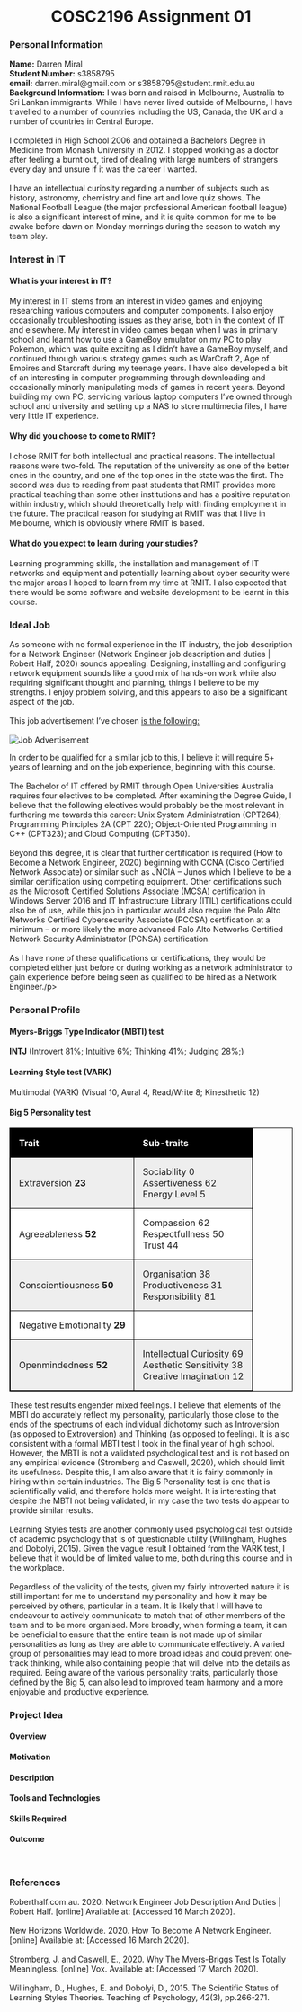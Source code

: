 <html>
<body>

<h1 style="text-align:center;">COSC2196 Assignment 01</h1>

<h3>Personal Information</h3>

<p><b>Name:</b> Darren Miral<br>
<b>Student Number:</b> s3858795<br>
<b>email:</b> darren.miral@gmail.com or s3858795@student.rmit.edu.au<br>
<b>Background Information:</b> I was born and raised in Melbourne, Australia to Sri Lankan immigrants.  While I have never lived outside of Melbourne, I have travelled to a number of countries including the US, Canada, the UK and a number of countries in Central Europe.<br>
<br>
I completed in High School 2006 and obtained a Bachelors Degree in Medicine from Monash University in 2012.  I stopped working as a doctor after feeling a burnt out, tired of dealing with large numbers of strangers every day and unsure if it was the career I wanted.<br>
<br>
I have an intellectual curiosity regarding a number of subjects such as history, astronomy, chemistry and fine art and love quiz shows.  The National Football League (the major professional American football league) is also a significant interest of mine, and it is quite common for me to be awake before dawn on Monday mornings during the season to watch my team play.</p>

<h3> Interest in IT</h3>

<h4>What is your interest in IT?</h4>
<p>My interest in IT stems from an interest in video games and enjoying researching various computers and computer components.  I also enjoy occasionally troubleshooting issues as they arise, both in the context of IT and elsewhere.  My interest in video games began when I was in primary school and learnt how to use a GameBoy emulator on my PC to play Pokemon, which was quite exciting as I didn’t have a GameBoy myself, and continued through various strategy games such as WarCraft 2, Age of Empires and Starcraft during my teenage years.  I have also developed a bit of an interesting in computer programming through downloading and occasionally minorly manipulating mods of games in recent years.  Beyond building my own PC, servicing various laptop computers I’ve owned through school and university and setting up a NAS to store multimedia files, I have very little IT experience.</p>

<h4> Why did you choose to come to RMIT?</h4>
<p>I chose RMIT for both intellectual and practical reasons.  The intellectual reasons were two-fold.  The reputation of the university as one of the better ones in the country, and one of the top ones in the state was the first.  The second was due to reading from past students that RMIT provides more practical teaching than some other institutions and has a positive reputation within industry, which should theoretically help with finding employment in the future.  The practical reason for studying at RMIT was that I live in Melbourne, which is obviously where RMIT is based.</p>

<h4>What do you expect to learn during your studies?</h4>
<p>Learning programming skills, the installation and management of IT networks and equipment and potentially learning about cyber security were the major areas I hoped to learn from my time at RMIT.  I also expected that there would be some software and website development to be learnt in this course.</p>

<h3>Ideal Job</h3>
<p>As someone with no formal experience in the IT industry, the job description for a Network Engineer (Network Engineer job description and duties | Robert Half, 2020) sounds appealing.  Designing, installing and configuring network equipment sounds like a good mix of hands-on work while also requiring significant thought and planning, things I believe to be my strengths.  I enjoy problem solving, and this appears to also be a significant aspect of the job.<br>
<br>
This job advertisement I’ve chosen <a href="https://www.seek.com.au/job/41134226">is the following:</a> <br>
<br>
<img src="screencaptureseek.png" alt="Job Advertisement">
<br>
<p>In order to be qualified for a similar job to this, I believe it will require 5+ years of learning and on the job experience, beginning with this course.<br>
<br>
The Bachelor of IT offered by RMIT through Open Universities Australia requires four electives to be completed.  After examining the Degree Guide, I believe that the following electives would probably be the most relevant in furthering me towards this career: Unix System Administration (CPT264); Programming Principles 2A (CPT 220); Object-Oriented Programming in C++ (CPT323); and Cloud Computing (CPT350).<br>
<br>
Beyond this degree, it is clear that further certification is required (How to Become a Network Engineer, 2020) beginning with CCNA (Cisco Certified Network Associate) or similar such as JNCIA – Junos which I believe to be a similar certification using competing equipment.  Other certifications such as the Microsoft Certified Solutions Associate (MCSA) certification in Windows Server 2016 and IT Infrastructure Library (ITIL) certifications could also be of use, while this job in particular would also require the Palo Alto Networks Certified Cybersecurity Associate (PCCSA) certification at a minimum – or more likely the more advanced Palo Alto Networks Certified Network Security Administrator (PCNSA) certification. <br>
<br>
As I have none of these qualifications or certifications, they would be completed either just before or during working as a network administrator to gain experience before being seen as qualified to be hired as a Network Engineer./p>

<h3>Personal Profile</h3>

<h4>Myers-Briggs Type Indicator (MBTI) test</h4>
<p><b>INTJ</b> (Introvert 81%; Intuitive 6%; Thinking 41%; Judging 28%;)</p>

<h4>Learning Style test (VARK)</h4>
<p>Multimodal (VARK) (Visual 10, Aural 4, Read/Write 8; Kinesthetic 12)</p>

<h4>Big 5 Personality test</h4>
<style>
table {
  width:100%;
}
table, th, td {
  border: 1px solid black;
  border-collapse: collapse;
}
th, td {
  padding: 15px;
  text-align: left;
}
table#t01 tr:nth-child(even) {
  background-color: #eee;
}
table#t01 tr:nth-child(odd) {
 background-color: #fff;
}
table#t01 th {
  background-color: black;
  color: white;
}
</style>
<body>

<table id="t01">
  <tr>
    <th>Trait</th>
    <th>Sub-traits</th> 
  </tr>
  <tr>
    <td>Extraversion <b>23</b></td>
    <td>Sociability 0<br> Assertiveness 62<br> Energy Level 5</td>
  </tr>
  <tr>
    <td>Agreeableness <b>52</b></td>
    <td>Compassion 62<br>Respectfullness 50<br>Trust 44</td>
  </tr>
  <tr>
    <td>Conscientiousness <b>50</b></td>
    <td>Organisation 38<br>Productiveness 31<br>Responsibility 81</td>
  </tr>
  <tr>
    <td>Negative Emotionality <b>29</b></td>
    <td></td>
  </tr>
  <tr>
    <td>Openmindedness <b>52</b></td>
    <td>Intellectual Curiosity 69<br>Aesthetic Sensitivity 38<br>Creative Imagination 12</td>
  </tr>
</table>

<p>These test results engender mixed feelings.  I believe that elements of the MBTI do accurately reflect my personality, particularly those close to the ends of the spectrums of each individual dichotomy such as Introversion (as opposed to Extroversion) and Thinking (as opposed to feeling).  It is also consistent with a formal MBTI test I took in the final year of high school.  However, the MBTI is not a validated psychological test and is not based on any empirical evidence (Stromberg and Caswell, 2020), which should limit its usefulness.  Despite this, I am also aware that it is fairly commonly in hiring within certain industries.  The Big 5 Personality test is one that is scientifically valid, and therefore holds more weight.  It is interesting that despite the MBTI not being validated, in my case the two tests do appear to provide similar results.<br> 
<br>
Learning Styles tests are another commonly used psychological test outside of academic psychology that is of questionable utility (Willingham, Hughes and Dobolyi, 2015).  Given the vague result I obtained from the VARK test, I believe that it would be of limited value to me, both during this course and in the workplace.<br>
<br>
Regardless of the validity of the tests, given my fairly introverted nature it is still important for me to understand my personality and how it may be perceived by others, particular in a team.  It is likely that I will have to endeavour to actively communicate to match that of other members of the team and to be more organised.  More broadly, when forming a team, it can be beneficial to ensure that the entire team is not made up of similar personalities as long as they are able to communicate effectively.  A varied group of personalities may lead to more broad ideas and could prevent one-track thinking, while also containing people that will delve into the details as required.  Being aware of the various personality traits, particularly those defined by the Big 5, can also lead to improved team harmony and a more enjoyable and productive experience. </p>

<h3>Project Idea</h3>

<h4>Overview</h4>
<p></p>
<h4>Motivation</h4>
<p></p>
<h4>Description</h4>
<p></p>
<h4>Tools and Technologies</h4>
<p></p>
<h4>Skills Required</h4>
<p></p>
<h4>Outcome</h4>
<p></p>

<br>
<h3>References</h3>
<p>Roberthalf.com.au. 2020. Network Engineer Job Description And Duties | Robert Half. [online] Available at: <https://www.roberthalf.com.au/employers/it-technology/network-engineer-jobs> [Accessed 16 March 2020].<br>
<br>New Horizons Worldwide. 2020. How To Become A Network Engineer. [online] Available at: <https://www.newhorizons.com/article/how-to-become-a-network-engineer> [Accessed 16 March 2020].<br>
<br>Stromberg, J. and Caswell, E., 2020. Why The Myers-Briggs Test Is Totally Meaningless. [online] Vox. Available at: <https://www.vox.com/2014/7/15/5881947/myers-briggs-personality-test-meaningless> [Accessed 17 March 2020]. <br>
<br>Willingham, D., Hughes, E. and Dobolyi, D., 2015. The Scientific Status of Learning Styles Theories. Teaching of Psychology, 42(3), pp.266-271.<br>
</p>

</body>
